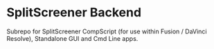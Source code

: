 # SplitScreener Backend
Subrepo for SplitScreener CompScript (for use within Fusion / DaVinci Resolve), Standalone GUI and Cmd Line apps.
